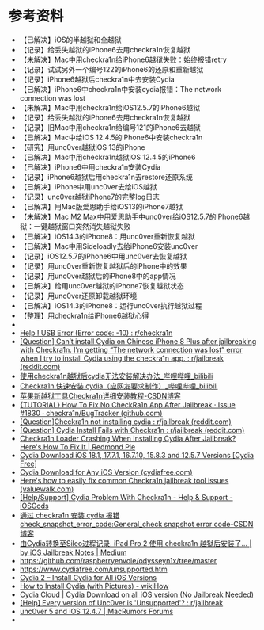# 参考资料

* 【已解决】iOS的半越狱和全越狱
* 【记录】给丢失越狱的iPhone6去用checkra1n恢复越狱
* 【未解决】Mac中用checkra1n给iPhone6越狱失败：始终报错retry
* 【记录】试试另外一个编号122的iPhone6的还原和重新越狱
* 【记录】iPhone6越狱后checkra1n中去安装Cydia
* 【已解决】iPhone6中checkra1n中安装cydia报错：The network connection was lost
* 【未解决】Mac中用checkra1n给iOS12.5.7的iPhone6越狱
* 【记录】给丢失越狱的iPhone6去用checkra1n恢复越狱
* 【记录】旧Mac中用checkra1n给编号121的iPhone6去越狱
* 【已解决】Mac中给iOS 12.4.5的iPhone6中安装checkra1n
* 【研究】用unc0ver越狱iOS 13的iPhone
* 【已解决】Mac中用checkra1n越狱iOS 12.4.5的iPhone6
* 【已解决】iPhone6中用checkra1n安装Cydia
* 【记录】iPhone6越狱后用checkra1n去restore还原系统
* 【已解决】iPhone中用unc0ver去给iOS越狱
* 【记录】unc0ver越狱iPhone7的完整log日志
* 【已解决】用Mac版爱思助手给iOS13的iPhone7越狱
* 【未解决】Mac M2 Max中用爱思助手中unc0ver给iOS12.5.7的iPhone6越狱：一键越狱窗口突然消失越狱失败
* 【已解决】iOS14.3的iPhone8：用unc0ver重新恢复越狱
* 【已解决】Mac中用Sideloadly去给iPhone6安装unc0ver
* 【记录】iOS12.5.7的iPhone6中用unc0ver去恢复越狱
* 【记录】用unc0ver重新恢复越狱后的iPhone中的效果
* 【记录】用unc0ver越狱后的iPhone8中的app情况
* 【已解决】给用unc0ver越狱的iPhone7恢复越狱状态
* 【记录】用unc0ver还原卸载越狱环境
* 【已解决】iOS14.3的iPhone8：运行unc0ver执行越狱过程
* 【整理】用checkra1n给iPhone6越狱心得
* 
* [Help ! USB Error (Error code: -10) : r/checkra1n](https://www.reddit.com/r/checkra1n/comments/mbybs2/help_usb_error_error_code_10/)
* [[Question] Can’t install Cydia on Chinese iPhone 8 Plus after jailbreaking with Checkra1n. I’m getting “The network connection was lost” error when I try to install Cydia using the checkra1n app. : r/jailbreak (reddit.com)](https://www.reddit.com/r/jailbreak/comments/yvexk9/question_cant_install_cydia_on_chinese_iphone_8/)
* [使用checkra1n越狱后cydia无法安装解决办法_哔哩哔哩_bilibili](https://www.bilibili.com/video/BV13U4y1v7Kn/)
* [Checkra1n 快速安装 cydia（应网友要求制作）_哔哩哔哩_bilibili](https://www.bilibili.com/video/BV1oz411e7qR/?vd_source=b7b58f26baead9fb223f56e2e6310df0)
* [苹果新越狱工具Checkra1n详细安装教程-CSDN博客](https://blog.csdn.net/weixin_43044296/article/details/105856972)
* [{TUTORIAL} How To Fix No CheckRa1n App After Jailbreak · Issue #1830 · checkra1n/BugTracker (github.com)](https://github.com/checkra1n/BugTracker/issues/1830)
* [[Question]Checkra1n not installing cydia : r/jailbreak (reddit.com)](https://www.reddit.com/r/jailbreak/comments/ezxxj8/questioncheckra1n_not_installing_cydia/)
* [[Question] Cydia Install Fails with Checkra1n : r/jailbreak (reddit.com)](https://www.reddit.com/r/jailbreak/comments/e2966f/question_cydia_install_fails_with_checkra1n/)
* [Checkra1n Loader Crashing When Installing Cydia After Jailbreak? Here's How To Fix It | Redmond Pie](https://www.redmondpie.com/checkra1n-loader-crashing-when-installing-cydia-after-jailbreak-heres-how-to-fix-it/)
* [Cydia Download iOS 18.1, 17.7.1, 16.7.10, 15.8.3 and 12.5.7 Versions [Cydia Free]](https://www.cydiafree.com/)
* [Cydia Download for Any iOS Version (cydiafree.com)](https://www.cydiafree.com/unsupported.htm)
* [Here's how to easily fix common Checkra1n jailbreak tool issues (valuewalk.com)](https://www.valuewalk.com/fix-common-checkra1n-issues/)
* [[Help/Support] Cydia Problem With Checkra1n - Help & Support - iOSGods](https://iosgods.com/topic/133665-cydia-problem-with-checkra1n/)
* [通过 checkra1n 安装 cydia 报错 check_snapshot_error_code:General_check snapshot error code-CSDN博客](https://blog.csdn.net/qq_21051503/article/details/106406180)
* [由Cydia转换至Sileo过程记录. iPad Pro 2 使用 checkra1n 越狱后安装了… | by iOS Jailbreak Notes | Medium](https://junglechan.medium.com/%E7%94%B1cydia%E8%BD%AC%E6%8D%A2%E8%87%B3sileo%E8%BF%87%E7%A8%8B%E8%AE%B0%E5%BD%95-aae672ce7e87)
* https://github.com/raspberryenvoie/odysseyn1x/tree/master
* https://www.cydiafree.com/unsupported.htm
* [Cydia 2 – Install Cydia for All iOS Versions](https://cydia2.com/)
* [How to Install Cydia (with Pictures) - wikiHow](https://www.wikihow.com/Install-Cydia)
* [Cydia Cloud | Cydia Download on all iOS version (No Jailbreak Needed)](https://www.cydiacloud.com/)
* [[Help] Every version of Unc0ver is 'Unsupported'? : r/jailbreak](https://www.reddit.com/r/jailbreak/comments/11d4c2m/help_every_version_of_unc0ver_is_unsupported/)
* [unc0ver 5 and iOS 12.4.7 | MacRumors Forums](https://forums.macrumors.com/threads/unc0ver-5-and-ios-12-4-7.2238024/)
* 
